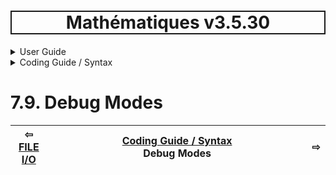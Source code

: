 <h1 style='border: 2px solid; text-align: center'>Mathématiques v3.5.30</h1>

<details>

<summary>User Guide</summary>

# [User Guide](../../README.md)<br>
1. [About](../../about/README.md)<br>
2. [License](../../license/README.md)<br>
3. [Release Notes](../../release-notes/README.md)<br>
4. [Installation](../../installation/README.md)<br>
5. [Makefile / Using Mathématiques](../../using-mathematiques/README.md)<br>
6. [Code Examples](../../examples/README.md)<br>
7. _Coding Guide / Syntax_ <br>
8. [Benchmarks](../../benchmarks/README.md)<br>
9. [Tests](../../test/README.md)<br>
10. [New Feature Plans](../../feature-schedule/README.md)<br>
11. [Developer Guide](../../developer-guide/README.md)<br>


</details>



<details>

<summary>Coding Guide / Syntax</summary>

# [7. Coding Guide / Syntax](../README.md)<br>
7.1. [Scalar Types](../scalars/README.md)<br>
7.2. [Container Types](../containers/README.md)<br>
7.3. [User Guide Notation](../notation/README.md)<br>
7.4. [Operators](../operators/README.md)<br>
7.5. [Functions](../functions/README.md)<br>
7.6. [Display of Results](../display/README.md)<br>
7.7. [Linear Algebra](../linear-algebra/README.md)<br>
7.8. [FILE I/O](../file-io/README.md)<br>
7.9. _Debug Modes_ <br>


</details>



# 7.9. Debug Modes



| ⇦ <br />[FILE I/O](../file-io/README.md)  | [Coding Guide / Syntax](../README.md)<br />Debug Modes<br /><img width=1000/> | ⇨ <br />   |
| ------------ | :-------------------------------: | ------------ |

